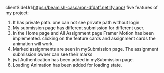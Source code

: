 clientSideUrl:https://beamish-cascaron-dfdaff.netlify.app/
five features of my project:
1. It has private path. one can not see private path without login
2. My submission page has different submission for different user.
3. In the Home page and All Assignment page Framer Motion has been implemented. clicking on the feature cards and assignment cards the animation will work.
4. Marked assignments are seen in mySubmission page. The assignment submission owner can see their marks
5. jwt Authentication has been added in mySubmission page.
6. Loading Animation has been added for loading state.
